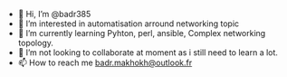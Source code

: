 - 👋 Hi, I’m @badr385
- 👀 I’m interested in automatisation arround networking topic
- 🌱 I’m currently learning Pyhton, perl, ansible, Complex networking topology. 
- 💞️ I’m not looking to collaborate at moment as i still need to learn a lot.
- 📫 How to reach me badr.makhokh@outlook.fr

